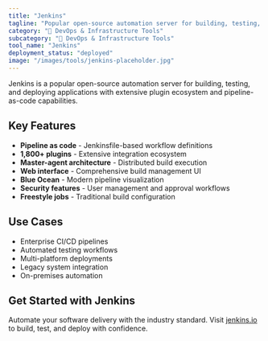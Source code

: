 ```yaml
---
title: "Jenkins"
tagline: "Popular open-source automation server for building, testing, and deploying code"
category: "🔧 DevOps & Infrastructure Tools"
subcategory: "🔧 DevOps & Infrastructure Tools"
tool_name: "Jenkins"
deployment_status: "deployed"
image: "/images/tools/jenkins-placeholder.jpg"
---
```

Jenkins is a popular open-source automation server for building, testing, and deploying applications with extensive plugin ecosystem and pipeline-as-code capabilities.

## Key Features

- **Pipeline as code** - Jenkinsfile-based workflow definitions
- **1,800+ plugins** - Extensive integration ecosystem
- **Master-agent architecture** - Distributed build execution
- **Web interface** - Comprehensive build management UI
- **Blue Ocean** - Modern pipeline visualization
- **Security features** - User management and approval workflows
- **Freestyle jobs** - Traditional build configuration

## Use Cases

- Enterprise CI/CD pipelines
- Automated testing workflows
- Multi-platform deployments
- Legacy system integration
- On-premises automation

## Get Started with Jenkins

Automate your software delivery with the industry standard. Visit [jenkins.io](https://www.jenkins.io) to build, test, and deploy with confidence.